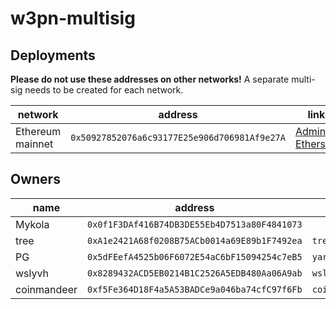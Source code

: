 # w3pn-multisig

## Deployments

**Please do not use these addresses on other networks!** A separate multi-sig needs to be created for each network.

| network | address | links |
| --- | --- | --- |
| Ethereum mainnet | `0x50927852076a6c93177E25e906d706981Af9e27A` | [Admin](https://app.safe.global/home?safe=eth:0x50927852076a6c93177E25e906d706981Af9e27A), [Etherscan](https://etherscan.io/address/0x50927852076a6c93177E25e906d706981Af9e27A) |

## Owners
| name | address | ens |
| --- | --- | --- |
| Mykola | `0x0f1F3DAf416B74DB3DE55Eb4D7513a80F4841073` | |
| tree | `0xA1e2421A68f0208B75ACb0014a69E89b1F7492ea` | `treecz.eth` |
| PG | `0x5dFEefA4525b06F6072E54aC6bF15094254c7eB5` | `yarak.eth` |
| wslyvh | `0x8289432ACD5EB0214B1C2526A5EDB480Aa06A9ab` | `wslyvh.eth` |
| coinmandeer | `0xf5Fe364D18F4a5A53BADCe9a046ba74cfC97f6Fb` | `coinmandeer.eth` |


